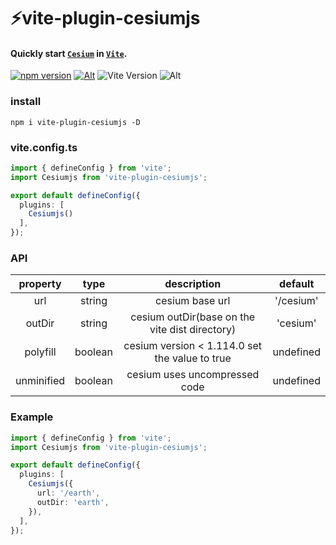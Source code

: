 # ⚡vite-plugin-cesiumjs

#### Quickly start [`Cesium`] in [`Vite`].
[`cesium`]: https://www.cesium.com/
[`Vite`]: https://vitejs.dev/
[![npm version](https://img.shields.io/npm/v/vite-plugin-cesiumjs.svg?style=flat-square)](https://www.npmjs.com/package/vite-plugin-cesiumjs)
[![Alt](https://img.shields.io/npm/dt/vite-plugin-cesiumjs?style=flat-square)](https://npmcharts.com/compare/vite-plugin-cesiumjs?minimal=true)
![Vite Version](https://img.shields.io/badge/Vite->=5.0.0-brightgreen.svg?style=flat-square)
![Alt](https://img.shields.io/github/license/mivui/vite-plugin-cesiumjs?style=flat-square)


### install

```shell
npm i vite-plugin-cesiumjs -D
```

### vite.config.ts

```ts
import { defineConfig } from 'vite';
import Cesiumjs from 'vite-plugin-cesiumjs';

export default defineConfig({
  plugins: [
    Cesiumjs()
  ],
});

```

### API

| property |          type      |                       description                 |    default     |                                        
|:----------:|:----------------:|:-------------------------------------------------:|:--------------:|
|     url    |      string      |                   cesium base url                 |   '/cesium'    |
|   outDir   |      string      |   cesium outDir(base on the vite dist directory)  |   'cesium'     |
|  polyfill  |      boolean     | cesium version &lt; 1.114.0 set the value to true |   undefined    |
| unminified |      boolean     |          cesium uses uncompressed code            |   undefined    |


### Example

```ts
import { defineConfig } from 'vite';
import Cesiumjs from 'vite-plugin-cesiumjs';

export default defineConfig({
  plugins: [
    Cesiumjs({
      url: '/earth',
      outDir: 'earth',
    }),
  ],
});





